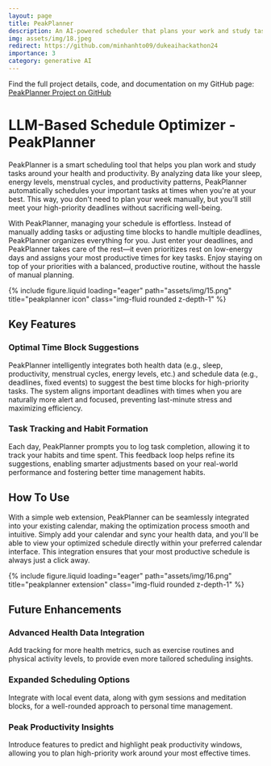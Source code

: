 ```yaml
---
layout: page
title: PeakPlanner
description: An AI-powered scheduler that plans your work and study tasks around your health for peak performance.
img: assets/img/18.jpeg
redirect: https://github.com/minhanhto09/dukeaihackathon24
importance: 3
category: generative AI
---
```


Find the full project details, code, and documentation on my GitHub page: [PeakPlanner Project on GitHub](https://github.com/minhanhto09/dukeaihackathon24)

# LLM-Based Schedule Optimizer - PeakPlanner

PeakPlanner is a smart scheduling tool that helps you plan work and study tasks around your health and productivity. By analyzing data like your sleep, energy levels, menstrual cycles, and productivity patterns, PeakPlanner automatically schedules your important tasks at times when you're at your best. This way, you don't need to plan your week manually, but you'll still meet your high-priority deadlines without sacrificing well-being.

With PeakPlanner, managing your schedule is effortless. Instead of manually adding tasks or adjusting time blocks to handle multiple deadlines, PeakPlanner organizes everything for you. Just enter your deadlines, and PeakPlanner takes care of the rest—it even prioritizes rest on low-energy days and assigns your most productive times for key tasks. Enjoy staying on top of your priorities with a balanced, productive routine, without the hassle of manual planning.

<div class="row">
    <div class="col-sm mt-3 mt-md-0">
        {% include figure.liquid loading="eager" path="assets/img/15.png" title="peakplanner icon" class="img-fluid rounded z-depth-1" %}
    </div>
</div>

## Key Features

### Optimal Time Block Suggestions
    
PeakPlanner intelligently integrates both health data (e.g., sleep, productivity, menstrual cycles, energy levels, etc.) and schedule data (e.g., deadlines, fixed events) to suggest the best time blocks for high-priority tasks. The system aligns important deadlines with times when you are naturally more alert and focused, preventing last-minute stress and maximizing efficiency.

### Task Tracking and Habit Formation

Each day, PeakPlanner prompts you to log task completion, allowing it to track your habits and time spent. This feedback loop helps refine its suggestions, enabling smarter adjustments based on your real-world performance and fostering better time management habits.

## How To Use

With a simple web extension, PeakPlanner can be seamlessly integrated into your existing calendar, making the optimization process smooth and intuitive. Simply add your calendar and sync your health data, and you'll be able to view your optimized schedule directly within your preferred calendar interface. This integration ensures that your most productive schedule is always just a click away.

<div class="row">
    <div class="col-sm mt-3 mt-md-0">
        {% include figure.liquid loading="eager" path="assets/img/16.png" title="peakplanner extension" class="img-fluid rounded z-depth-1" %}
    </div>
</div>

## Future Enhancements

### Advanced Health Data Integration

Add tracking for more health metrics, such as exercise routines and physical activity levels, to provide even more tailored scheduling insights.

### Expanded Scheduling Options

Integrate with local event data, along with gym sessions and meditation blocks, for a well-rounded approach to personal time management.

### Peak Productivity Insights

Introduce features to predict and highlight peak productivity windows, allowing you to plan high-priority work around your most effective times.

